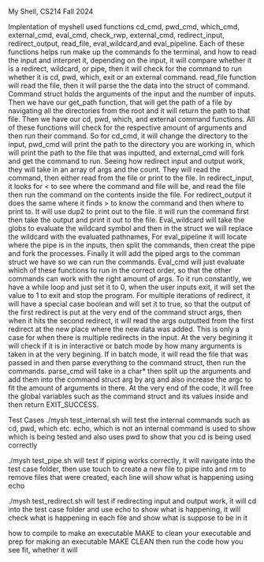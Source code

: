 My Shell, CS214 Fall 2024

Implentation of myshell used functions cd_cmd, pwd_cmd, which_cmd, external_cmd, eval_cmd, check_rwp, external_cmd, redirect_input, redirect_output, read_file, eval_wildcard,and eval_pipeline. Each of these functions helps run make up the commands fo the terminal, and how to read the input and interpret it, depending on the input, it will compare whether it is a redirect, wildcard, or pipe, then it will check for the command to run whether it is cd, pwd, which, exit or an external command. read_file function will read the file, then it will parse the the data into the struct of command. Command struct holds the arguments of the input and the number of inputs. Then we have our get_path function, that will get the path of a file by navigating all the directories from the root and it will return the path to that file. Then we have our cd, pwd, which, and external command functions. All of these functions will check for the respective amount of arguments and then run their command. So for cd_cmd, it will change the directory to the input, pwd_cmd will print the path to the directory you are working in, which will print the path to the file that was inputted, and external_cmd will fork and get the command to run. Seeing how redirect input and output work, they will take in an array of args and the count. They will read the command, then either read from the file or print to the file. In redirect_input, it looks for < to see where the command and file will be, and read the file then run the command on the contents inside the file. For redirect_output it does the same where it finds > to know the command and then where to print to. It will use dup2 to print out to the file. it will run the command first then take the output and print it out to the file. Eval_wildcard will take the globs to evaluate the wildcard symbol and then in the struct we will replace the wildcard with the evaluated pathnames, For eval_pipeline it will locate where the pipe is in the inputs, then split the commands, then creat the pipe and fork the processes. Finally it will add the piped args to the comman struct we have so we can run the commands. Eval_cmd will just evaluate which of these functions to run in the correct order, so that the other commands can work with the right amount of args. To it run constantly, we have a while loop and just set it to 0, when the user inputs exit, it will set the value to 1 to exit and stop the program. For multiple iterations of redirect, it will have a special case boolean and will set it to true, so that the output of the first redirect is put at the very end of the command struct args, then when it hits the second redirect, it will read the args outputted from the first redirect at the new place where the new data was added. This is only a case for when there is multiple redirects in the input. At the very begining it will check if it is in interactive or batch mode by how many arguments is taken in at the very begining. If in batch mode, it will read the file that was passed in and then parse everything to the command struct, then run the commands. parse_cmd will take in a char* then split up the arguments and add them into the command struct arg by arg and also increase the argc to fit the amount of arguments in there. At the very end of the code, it will free the global variables such as the command struct and its values inside and then return EXIT_SUCCESS.

Test Cases
./mysh test_internal.sh 
will test the internal commands such as cd, pwd, which etc. echo, which is not an internal command is used to show which is being tested and also uses pwd to show that you cd is being used correctly

./mysh test_pipe.sh
will test if piping works correctly, it will navigate into the test case folder, then use touch to create a new file to pipe into and rm to remove files that were created, each line will show what is happening using echo

./mysh test_redirect.sh
will test if redirecting input and output work, it will cd into the test case folder and use echo to show what is happening, it will check what is happening in each file and show what is suppose to be in it

how to compile
to make an executable 
MAKE
to clean your executable and prep for making an executable
MAKE CLEAN
then run the code how you see fit, whether it will